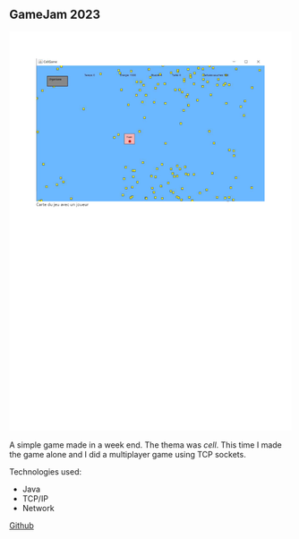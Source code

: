 ## GameJam 2023

<img src="images/gamejam2023/gamejam2023.png?raw=true"/>

A simple game made in a week end. The thema was *cell*. This time I made the game alone and I did a multiplayer game using TCP sockets.

Technologies used:

- Java
- TCP/IP
- Network

[Github](https://github.com/YvanLanglois/game-jam-mai-2023)